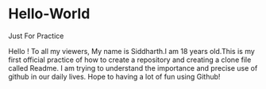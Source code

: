 # Hello-World
Just For Practice

Hello ! 
To all my viewers, My name is Siddharth.I am 18 years old.This is my first official practice of how to create a repository and creating a clone file called Readme. I am trying to understand the importance and precise use of github in our daily lives. Hope to having a lot of fun using Github!
